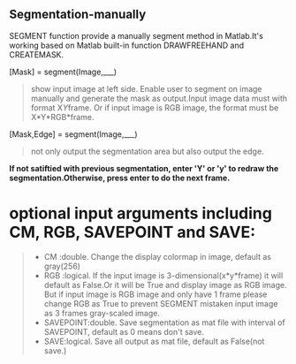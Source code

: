 ## Segmentation-manually
SEGMENT function provide a manually segment method in Matlab.It's working based on Matlab built-in function DRAWFREEHAND and CREATEMASK.


\[Mask] = segment(Image,\_\_\_) <br>
>show input image at left side. Enable user to segment on image manually and generate the mask as output.Input image data must with format X*Y*frame. Or if input image
>is RGB image, the format must be X\*Y\*RGB\*frame.

\[Mask,Edge] = segment(Image,\_\_\_) <br>
>not only output the segmentation area but also output the edge.

**If not satiftied with previous segmentation, enter 'Y' or 'y' to redraw the segmentation.Otherwise, press enter to do the next frame.**

# optional input arguments including CM, RGB, SAVEPOINT and SAVE:<br>
> * CM :double. Change the display colormap in image, default as gray(256) <br>
> * RGB :logical. If the input image is 3-dimensional(x\*y\*frame) it will default as False.Or it will be True and display image as RGB image. But if input image is RGB image and only have 1 frame please change RGB as True to prevent SEGMENT mistaken input image as 3 frames gray-scaled image. <br>
> * SAVEPOINT:double. Save segmentation as mat file with interval of <br>SAVEPOINT, default as 0 means don't save. <br>
> * SAVE:logical. Save all output as mat file, default as False(not save.)
